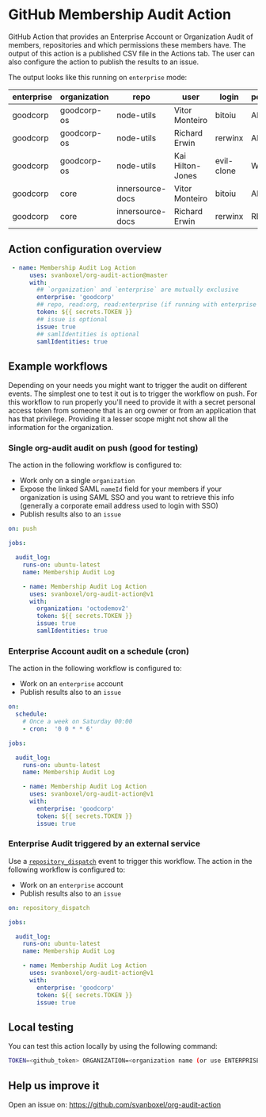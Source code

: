 # GitHub Membership Audit Action

GitHub Action that provides an Enterprise Account or Organization Audit of members, repositories and which permissions these members have. The output of this action is a published CSV file in the Actions tab. The user can also configure the action to publish the results to an issue.

The output looks like this running on `enterprise` mode:

| enterprise | organization | repo             | user             | login      | permission |   |
|------------|--------------|------------------|------------------|------------|------------|---|
| goodcorp   | goodcorp-os  | node-utils       | Vitor Monteiro   | bitoiu     | ADMIN      |   |
| goodcorp   | goodcorp-os  | node-utils       | Richard Erwin    | rerwinx    | ADMIN      |   |
| goodcorp   | goodcorp-os  | node-utils       | Kai Hilton-Jones | evil-clone | WRITE      |   |
| goodcorp   | core         | innersource-docs | Vitor Monteiro   | bitoiu     | ADMIN      |   |
| goodcorp   | core         | innersource-docs | Richard Erwin    | rerwinx    | READ       |   |

## Action configuration overview

```yml
 - name: Membership Audit Log Action
      uses: svanboxel/org-audit-action@master
      with:
        ## `organization` and `enterprise` are mutually exclusive
        enterprise: 'goodcorp'  
        ## repo, read:org, read:enterprise (if running with enterprise option)
        token: ${{ secrets.TOKEN }}
        ## issue is optional
        issue: true
        ## samlIdentities is optional
        samlIdentities: true
```

## Example workflows

Depending on your needs you might want to trigger the audit on different events. The simplest one to test it out is to trigger the workflow on push. For this workflow to run properly you'll need to provide it with a secret personal access token from someone that is an org owner or from an application that has that privilege. Providing it a lesser scope might not show all the information for the organization.

### Single org-audit audit on push (good for testing)

The action in the following workflow is configured to:

- Work only on a single `organization`
- Expose the linked SAML `nameId` field for your members if your organization is using SAML SSO and you want to retrieve this info (generally a corporate email address used to login with SSO)
- Publish results also to an `issue`

```yml
on: push

jobs:

  audit_log:
    runs-on: ubuntu-latest
    name: Membership Audit Log

    - name: Membership Audit Log Action
      uses: svanboxel/org-audit-action@v1
      with:
        organization: 'octodemov2'
        token: ${{ secrets.TOKEN }}
        issue: true
        samlIdentities: true
```

### Enterprise Account audit on a schedule (cron)

The action in the following workflow is configured to:

- Work on an `enterprise` account
- Publish results also to an `issue`

```yml
on:
  schedule:   
    # Once a week on Saturday 00:00
    - cron:  '0 0 * * 6'

jobs:

  audit_log:
    runs-on: ubuntu-latest
    name: Membership Audit Log

    - name: Membership Audit Log Action
      uses: svanboxel/org-audit-action@v1
      with:
        enterprise: 'goodcorp'
        token: ${{ secrets.TOKEN }}
        issue: true
```

### Enterprise Audit triggered by an external service

Use a [`repository_dispatch`](https://developer.github.com/v3/repos/#create-a-repository-dispatch-event) event to trigger this workflow. The action in the following workflow is configured to:

- Work on an `enterprise` account
- Publish results also to an `issue`

```yml
on: repository_dispatch

jobs:

  audit_log:
    runs-on: ubuntu-latest
    name: Membership Audit Log

    - name: Membership Audit Log Action
      uses: svanboxel/org-audit-action@v1
      with:
        enterprise: 'goodcorp'
        token: ${{ secrets.TOKEN }}
        issue: true
```

## Local testing

You can test this action locally by using the following command:

```sh
TOKEN=<github_token> ORGANIZATION=<organization name (or use ENTERPRISE=<enterprise_name>)> GITHUB_REPOSITORY=<owner>/<repository> node src/index.js
```

## Help us improve it

Open an issue on: <https://github.com/svanboxel/org-audit-action>
